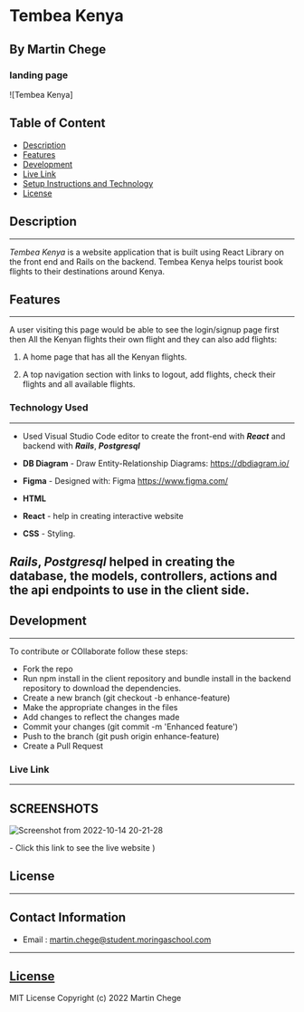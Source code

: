 # Tembea Kenya

## By Martin Chege

### landing page

![Tembea Kenya]

## Table of Content

- [Description](#description)
- [Features](#features)
- [Development](#development)
- [Live Link](#live-link)
- [Setup Instructions and Technology](#technology-used)
- [License](#license)

## Description

---

_Tembea Kenya_ is a website application that is built using React Library on the front end and Rails on the backend. Tembea Kenya helps tourist book flights to their destinations around Kenya.

## Features

---

A user visiting this page would be able to see the login/signup page first then All the Kenyan flights their own flight and they can also add flights:

1. A home page that has all the Kenyan flights.

2. A top navigation section with links to logout, add flights, check their flights and all available flights.


### Technology Used

---

- Used Visual Studio Code editor to create the front-end with _**React**_ and backend with _**Rails**_, _**Postgresql**_

- **DB Diagram** - Draw Entity-Relationship Diagrams: https://dbdiagram.io/

- **Figma** - Designed with: Figma https://www.figma.com/

- **HTML** 
  
- **React** - help in creating interactive website

- **CSS** - Styling.

## _**Rails**_, _**Postgresql**_ helped in creating the database, the models, controllers, actions and the api endpoints to use in the client side.

## Development

---

To contribute or COllaborate follow these steps:

- Fork the repo
- Run npm install in the client repository and bundle install in the backend repository to download the dependencies.
- Create a new branch (git checkout -b enhance-feature)
- Make the appropriate changes in the files
- Add changes to reflect the changes made
- Commit your changes (git commit -m 'Enhanced feature')
- Push to the branch (git push origin enhance-feature)
- Create a Pull Request

### Live Link

---

## SCREENSHOTS
![Screenshot from 2022-10-14 20-21-28](https://user-images.githubusercontent.com/24671358/195906021-5e12a594-d6e2-43ae-9a42-b5a5615b8866.png)

\- Click this link to see the live website )

## License

---
## Contact Information
* Email : martin.chege@student.moringaschool.com
***** 

## [License](LICENSE)
MIT License
Copyright (c) 2022 Martin Chege

